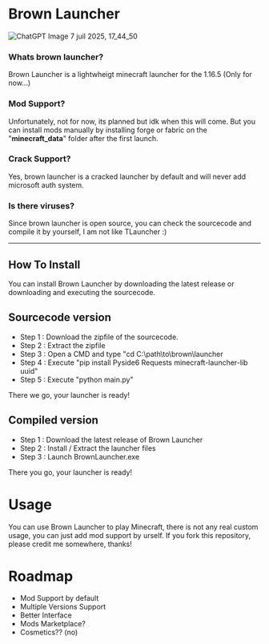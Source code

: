 # Brown Launcher
![ChatGPT Image 7 juil  2025, 17_44_50](https://github.com/user-attachments/assets/17118368-6ffb-4b76-b619-b8923af206c1)

### Whats brown launcher?
Brown Launcher is a lightwheigt minecraft launcher for the 1.16.5 (Only for now...)

### Mod Support?
Unfortunately, not for now, its planned but idk when this will come. But you can install mods manually by installing forge or fabric on the "**minecraft_data**" folder after the first launch.

### Crack Support?

Yes, brown launcher is a cracked launcher by default and will never add microsoft auth system.

### Is there viruses?

Since brown launcher is open source, you can check the sourcecode and compile it by yourself, I am not like TLauncher :)

---

## How To Install

You can install Brown Launcher by downloading the latest release or downloading and executing the sourcecode.

## Sourcecode version

- Step 1 : Download the zipfile of the sourcecode.
- Step 2 : Extract the zipfile
- Step 3 : Open a CMD and type "cd C:\path\to\brown\launcher
- Step 4 : Execute "pip install Pyside6 Requests minecraft-launcher-lib uuid"
- Step 5 : Execute "python main.py"

There we go, your launcher is ready!

## Compiled version

- Step 1 : Download the latest release of Brown Launcher
- Step 2 : Install / Extract the launcher files
- Step 3 : Launch BrownLauncher.exe

There you go, your launcher is ready!

# Usage

You can use Brown Launcher to play Minecraft, there is not any real custom usage, you can just add mod support by urself.
If you fork this repository, please credit me somewhere, thanks!

# Roadmap

 - Mod Support by default
 - Multiple Versions Support
 - Better Interface
 - Mods Marketplace?
 - Cosmetics?? (no)
